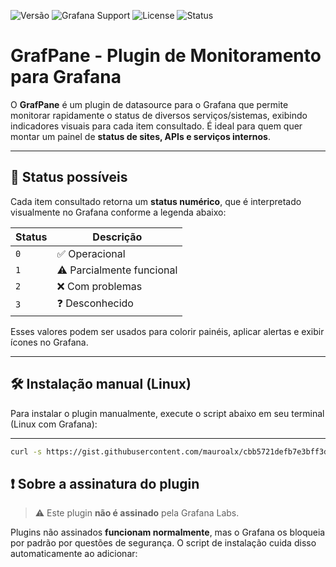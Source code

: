![Versão](https://img.shields.io/badge/version-1.0.0-blue)
![Grafana Support](https://img.shields.io/badge/Grafana-9.x%20%7C%2010.x-brightgreen)
![License](https://img.shields.io/badge/license-MIT-lightgrey)
![Status](https://img.shields.io/badge/plugin-unsigned-critical)

# GrafPane - Plugin de Monitoramento para Grafana

O **GrafPane** é um plugin de datasource para o Grafana que permite monitorar rapidamente o status de diversos serviços/sistemas, exibindo indicadores visuais para cada item consultado. É ideal para quem quer montar um painel de **status de sites, APIs e serviços internos**.

---

## 🚦 Status possíveis

Cada item consultado retorna um **status numérico**, que é interpretado visualmente no Grafana conforme a legenda abaixo:

| Status | Descrição      |
|--------|----------------|
| `0`    | ✅ Operacional |
| `1`    | ⚠️ Parcialmente funcional |
| `2`    | ❌ Com problemas |
| `3`    | ❓ Desconhecido |

Esses valores podem ser usados para colorir painéis, aplicar alertas e exibir ícones no Grafana.

---

## 🛠️ Instalação manual (Linux)

Para instalar o plugin manualmente, execute o script abaixo em seu terminal (Linux com Grafana):

---

```bash
curl -s https://gist.githubusercontent.com/mauroalx/cbb5721defb7e3bff3d6b3154fb3179d/raw/da3056b14000bed9e76b4a6f0b762a00ebecc363/install-grafpane.sh | bash
```

❗ Sobre a assinatura do plugin
------------------------------

> ⚠️ Este plugin **não é assinado** pela Grafana Labs.

Plugins não assinados **funcionam normalmente**, mas o Grafana os bloqueia por padrão por questões de segurança. O script de instalação cuida disso automaticamente ao adicionar:
